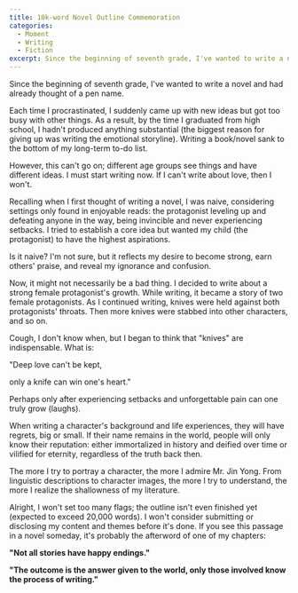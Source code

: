 ```yaml
---
title: 10k-word Novel Outline Commemoration
categories:
  - Moment
  - Writing
  - Fiction
excerpt: Since the beginning of seventh grade, I've wanted to write a novel and had already thought of a pen name.
---
```


Since the beginning of seventh grade, I've wanted to write a novel and had already thought of a pen name.


Each time I procrastinated, I suddenly came up with new ideas but got too busy with other things. As a result, by the time I graduated from high school, I hadn't produced anything substantial (the biggest reason for giving up was writing the emotional storyline). Writing a book/novel sank to the bottom of my long-term to-do list.


However, this can't go on; different age groups see things and have different ideas. I must start writing now. If I can't write about love, then I won't.


Recalling when I first thought of writing a novel, I was naive, considering settings only found in enjoyable reads: the protagonist leveling up and defeating anyone in the way, being invincible and never experiencing setbacks. I tried to establish a core idea but wanted my child (the protagonist) to have the highest aspirations.


Is it naive? I'm not sure, but it reflects my desire to become strong, earn others' praise, and reveal my ignorance and confusion.


Now, it might not necessarily be a bad thing. I decided to write about a strong female protagonist's growth. While writing, it became a story of two female protagonists. As I continued writing, knives were held against both protagonists' throats. Then more knives were stabbed into other characters, and so on.


Cough, I don't know when, but I began to think that "knives" are indispensable. What is:

"Deep love can't be kept,

only a knife can win one's heart."


Perhaps only after experiencing setbacks and unforgettable pain can one truly grow (laughs).


When writing a character's background and life experiences, they will have regrets, big or small. If their name remains in the world, people will only know their reputation: either immortalized in history and deified over time or vilified for eternity, regardless of the truth back then.


The more I try to portray a character, the more I admire Mr. Jin Yong. From linguistic descriptions to character images, the more I try to understand, the more I realize the shallowness of my literature.


Alright, I won't set too many flags; the outline isn't even finished yet (expected to exceed 20,000 words). I won't consider submitting or disclosing my content and themes before it's done. If you see this passage in a novel someday, it's probably the afterword of one of my chapters:


**"Not all stories have happy endings."**

**"The outcome is the answer given to the world, only those involved know the process of writing."**